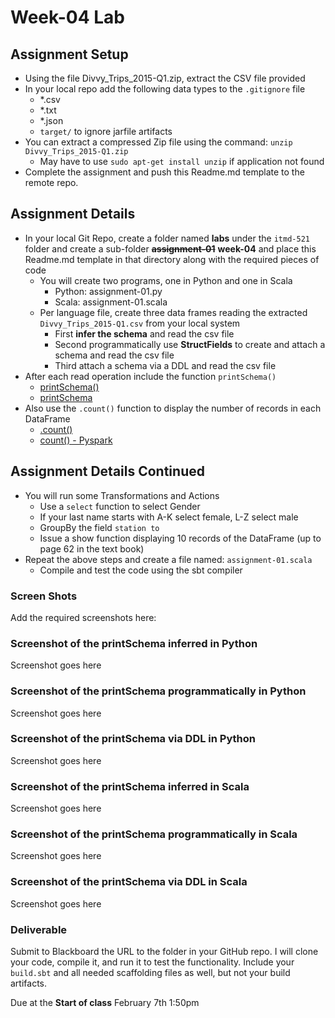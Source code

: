 # Week-04 Lab

## Assignment Setup

- Using the file Divvy_Trips_2015-Q1.zip, extract the CSV file provided
- In your local repo add the following data types to the `.gitignore` file
  - *.csv
  - *.txt
  - *.json
  - `target/` to ignore jarfile artifacts
- You can extract a compressed Zip file using the command: `unzip Divvy_Trips_2015-Q1.zip`
  - May have to use `sudo apt-get install unzip` if application not found
- Complete the assignment and push this Readme.md template to the remote repo.

## Assignment Details

- In your local Git Repo, create a folder named **labs** under the `itmd-521` folder and create a sub-folder ~~**assignment-01**~~  **week-04** and place this Readme.md template in that directory along with the required pieces of code
  - You will create two programs, one in Python and one in Scala
    - Python: assignment-01.py
    - Scala: assignment-01.scala
  - Per language file, create three data frames reading the extracted `Divvy_Trips_2015-Q1.csv` from your local system
    - First **infer the schema** and read the csv file
    - Second programmatically use **StructFields** to create and attach a schema and read the csv file
    - Third attach a schema via a DDL and read the csv file
- After each read operation include the function `printSchema()`
  - [printSchema()](https://spark.apache.org/docs/latest/api/python/reference/api/pyspark.sql.DataFrame.printSchema.html "pyspark printschema web page")
  - [printSchema](https://spark.apache.org/docs/latest/api/scala/org/apache/spark/sql/Dataset.html#printSchema():Unit "scala pyspark API")
- Also use the `.count()` function to display the number of records in each DataFrame
  - [.count()](https://spark.apache.org/docs/latest/api/scala/org/apache/spark/sql/Dataset.html "webapge to Scala API")
  - [count() - Pyspark](https://spark.apache.org/docs/latest/api/python/reference/api/pyspark.sql.DataFrame.count.html "Pyspark webapge for API")  

## Assignment Details Continued

- You will run some Transformations and Actions
  - Use a `select` function to select Gender
  - If your last name starts with A-K select female, L-Z select male
  - GroupBy the field `station to`
  - Issue a show function displaying 10 records of the DataFrame (up to page 62 in the text book)
- Repeat the above steps and create a file named: `assignment-01.scala`
  - Compile and test the code using the sbt compiler

### Screen Shots

Add the required screenshots here:

### Screenshot of the printSchema inferred in Python

Screenshot goes here

### Screenshot of the printSchema programmatically in Python

Screenshot goes here

### Screenshot of the printSchema via DDL in Python

Screenshot goes here

### Screenshot of the printSchema inferred in Scala

Screenshot goes here

### Screenshot of the printSchema programmatically in Scala

Screenshot goes here

### Screenshot of the printSchema via DDL in Scala

Screenshot goes here

### Deliverable

Submit to Blackboard the URL to the folder in your GitHub repo. I will clone your code, compile it, and run it to test the functionality. Include your `build.sbt` and all needed scaffolding files as well, but not your build artifacts.

Due at the **Start of class** February 7th 1:50pm
